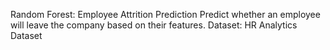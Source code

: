 Random Forest: Employee Attrition Prediction
    Predict whether an employee will leave the company based on their features.
    Dataset: HR Analytics Dataset